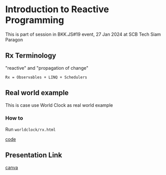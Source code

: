 # Introduction to Reactive Programming

This is part of session in BKK.JS#19 event, 27 Jan 2024 at SCB Tech Siam Paragon

## Rx Terminology
"reactive" and "propagation of change"
```
Rx = Observables + LINQ + Schedulers
```

## Real world example

This is case use World Clock as real world example

### How to

Run `worldclock/rx.html`  

[code]


## Presentation Link

[canva]

<!-- Link -->
[code]: (worldclock/rx.html)
[canva]: (https://www.canva.com/design/DAF6bm3NBkE/RjTRj9ldRMinL-oV0oCYXw/view?utm_content=DAF6bm3NBkE&utm_campaign=designshare&utm_medium=link&utm_source=editor)